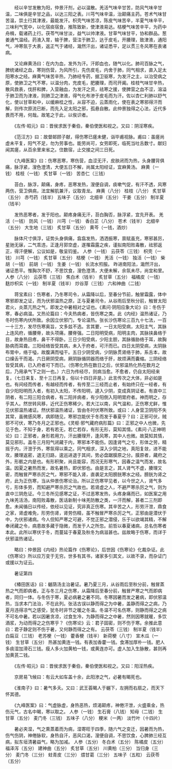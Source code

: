 <!-- { "loadSidebar": true } -->
　　经以辛甘发散为阳，仲景汗剂，必以温散。羌活气味辛甘苦，防风气味辛甘温，二味俱是辛甘之品，以达三阳之表。川芎气味辛温，治颠痛主药。苍术气味甘苦温，崇土行其津液，最能发汗。枳壳气味苦凉，陈皮气味苦辛，半夏气味辛平，三味利气宽中，以化宿痰宿食，推陈致新，使津液易达。桔梗气味苦辛平，为药中舟楫，载诸药上行。茯苓气味甘淡，益气以帅津液。甘草气味甘平，协和群品。葱姜通气温经。药液入胃，输于脾，营注于肺卫，达于皮毛，开腠理，致津液，通阳气，冲寒氛于大表，返正气于诸经，濈然汗出，诸证悉平，足以贯三冬风寒在表诸病。

　　又论麻黄汤曰：在内为血，发外为汗。汗即血也，随气以化。肺司百脉之气，脾统诸经之血，寒则伤营，为风所引，先伤皮毛，内舍于肺，同气相求，直入足太阳寒水之经。麻黄气味苦辛热，乃肺经专药，据卫驱寒，为发汗之主，以治受病之原，使肺卫之气不寒，以温分肉，充皮毛，肥腠理，而司开阖。桂枝气味甘辛热，散风救表，伐肝和脾，入营融血，为发汗之资，祛寒之援，使脾营之血不涩，溶溢于肺卫而为津液，则肺卫之津液，得气化布渗于皮毛而为汗。佐以杏仁利肺以舒气化，使以甘草和中，以缓麻桂之性，从容不迫，云蒸雨化，使在表之寒邪得汗而解，则传次原流已断，而先入足太阳之邪，孤悬自散。此仲景独得之心法，近代多畏而不用，何哉。故笔之于此，以俟识者。

　　《左传·昭元》曰：晋侯求医于秦伯，秦伯使医和视之。又曰：阴淫寒疾。

　　《范汪方》曰：故督邮顾子献，得伤寒已瘥未健，诣毕甫视脉。甫曰：虽瘥尚虚未平复，阳气不足，勿为劳事也。能劳尚可，女劳即死，临死当吐舌数寸。献妇闻其瘥，从百余里来省之。住数宿，止交接之间三日死。

　　《九峰医案》曰：伤寒恶寒，寒伤营，血涩无汗，皮肤闭而为热，头身腰背俱痛，脉浮紧，溲色澄清，大便五日不解，尚属太阳经证，宜麻黄汤。 麻黄（一钱） 桂枝（一钱） 炙甘草（一钱） 苦杏仁（三钱）

　　苔白，脉浮，颠痛，身疼，恶寒发热，溲便自调，痰嗽气促，有汗不透，风寒两伤，营卫俱病，法宜解肌兼汗，议取青龙。 麻黄（八分） 桂枝（八分） 炙甘草（五分） 赤芍药（钱半） 五味子（五分） 北细辛（五分） 干姜（五分） 制半夏（钱半）

　　发热恶寒者，发于阳也。颠疼身痛无汗，苔白胸否，脉浮紧，宜先开表。 羌活（一钱） 防风（一钱） 川芎（一钱） 香白芷（八分） 苍术（钱半） 北细辛（五分） 大生地（三钱） 炙甘草（五分） 黄芩（一钱，酒炒）

　　脉体尺寸俱浮，证势头身俱痛，翕翕发热，洒洒振寒，禀赋虽充，寒邪甚厉，星驰无寐，二气乖违，正逢月郭空虚，遂罹霜露之疾，谨拟南阳败毒散，祛邪返正，得汗便解，公议如是，敬呈钧鉴。 人参（一钱） 云茯苓（三钱） 枳壳（一钱） 川芎（一钱） 炙甘草（五分） 桔梗（一钱） 羌活（一钱） 独活（一钱） 柴胡（一钱） 前胡（一钱） 生姜（一钱） 长流水煎服。 昨进南阳法，濈然汗出，诸证悉平。惟胸次不舒，不思饮食，溲色澄清，大便未解，余氛未尽，尚宜和里。 人参（八分） 云茯苓（三钱） 焦白术（钱半） 炙甘草（五分） 福橘皮（一钱） 麸炒枳实（一钱） 制半夏（钱半） 炒谷芽（三钱） 六和神曲（二钱）

　　蒋宝素曰：伤寒者，乃冬寒司令，从霜降以后，至春分节前，触冒霜露，体中寒邪即发之证，而为伏邪温热之原，正与夏暑司令，从谷雨后至秋分前，触冒太阳君火，炎蒸亢热之气，即发之中暑相对之证也。《素问·阴阳应象大论》曰：冬伤于寒，春必病温。又热论篇曰：今夫热病者，皆伤寒之类。此《内经》温热诸证，乃冬时伤寒内伏所致。余因立伏邪门，专论温热。张长沙伤寒论三百九十七法，一百一十三方，发尽伤寒奥旨，文多兹不选。言其要，一日太阳受病，太阳主气，其脉上连风府，循腰脊，故头项痛，腰脊强。二日阳明受病，阳明主肉，其脉挟鼻络于目，故身热目疼，鼻干不得卧。三日少阳受病，少阳主胆，其脉循胁络于耳，故胸胁病而耳聋。三阳经络皆受其病，未入于府者，可汗而已。四日太阴受病，太阴脉布胃中，络于嗌，故腹满而嗌干。五日少阴受病，少阴脉贯肾络于肺，系舌本，故口燥舌干而渴。六日厥阴受病，厥阴脉循阴器而络于肝，故烦满而囊缩。三阴经络皆受其病，已入府者可下而已。（伤寒化热在数日之后，伏邪温热化热在数月之后，乃用承气下之则一也。）六日为传经尽，则病当愈。不愈者，仍自太阳经来复。（七日来复、至十三日再复，俗以十四日非是。）此言传次之大体，非必如是也。有间经而传者，有越经而传者，有传至二三经而止者，有始终只在一经者，有自少阳阳明而入者，有初入太阳，不传阳明，遽入少阴，变成真阴证者。有直中三阴者，有二阳三阳合病者，有二阳并病者，有少阳倒入阳明胃府者。神而明之，存乎其人。然世转风移，近代正伤寒稀少。若大江以南，风气温和，正伤寒尤鲜，惟见伏邪温热诸证。然伏邪温热诸证，皆由冬时伏寒所致。或曰：人身营卫阴阳不失其常，虽微感风寒，病即随见，寒邪岂能伏于冬而发于春夏乎？曰：正邪可伏，贼邪不可伏，寒乃冬月之正邪也。《灵枢·邪气藏府病形篇》曰：正邪之中人也微，先见于色，不知于身，若有若无，若亡若存，有形无形，莫知其情。《素问·八正神明论》曰：正邪者，身形若用力，汗出腠理开，逢风寒，其中人也微。故莫知其情，莫见邪形。盖冬三月阳气闭藏于内，寒邪本不能伤。因逢肾气之亏，形体之劳，精摇于内，汗泄于外，寒氛得以乘之。同气相求，深入少阴之地，真阳复敛，进不能攻，腠理返密，退无归路，逡巡进退于其间，势必盘踞膜原之分。膜原者，藏府之外，形骸之内是也。有形积聚，尚且能容，而况无形寒气，因春之温气而发，故名温。因夏之暑热而发，故名暑热，即伏邪也。由是言之，其人肾气不虚，腠理又密，而触冒严寒杀厉之气，寒邪不能入肾，直袭足太阳膀胱寒水之经。膀胱为肾之府，此为正伤寒，当从仲景伤寒论治。所以正伤寒罕见者，以今世之人，肾气多亏，形体多劳，而知避严寒杀厉之气故也。若肾虚之人，不避严寒杀厉之气，则为直中三阴危证。今三冬所见感寒之证，不过恶寒发热，头疼身痛而已，如医案之用九味羌活汤，南阳败毒散，医话新制十味羌防散之类，一汗而解，甚者二三剂即愈。未闻循日以传经，依经以见证，究非真正伤寒。其辛苦之人，形劳汗泄，鼎食之家，肾虚难免，形劳伤肾，肾劳伤精，虽不触冒严寒杀厉之气，正邪由是潜伏于中，为伏邪诸病。今人但知严寒之可避，不觉正邪之潜侵，乐于以欲竭其精，不解奉闭藏之令，病患故多藏于隐微，而发于人之所忽。前哲以春夏诸病，总名伤寒者本此。此所以寒伏于冬，而蔓延于春夏及秋冬为病滋甚也。兹故略于伤寒，而详于伏邪温热诸证。

　　略曰：仲景因《内经》热论篇作《伤寒论》，后世因《伤寒论》化裁杂证。此《伤寒论》所以应万变于无穷。世多有其书，诸家多引其文，以故不录，而杂证门或援以为证云。

　　暑证第四

　　《椿田医话》曰：樾荫汤主治暑证。暑乃夏三月，从谷雨后至秋分前，触冒蒸热之气而即病者。正与冬三月之伤寒，从霜降后至春分前，触冒严寒之气而即病者，同归一体。与冬伤于寒，夏必病暑之暑不同。冬寒因暑而发之暑病，即伏邪温热，当求本门法治，不在此列。张洁古误以静而得之为中暑，盖静而得之之病，乃夏月违得凉气之感受，犹冬时非节之暖之冬温。冬温不可名伤寒，则静而得之之病不可名中暑。若以因暑贪凉，过食生冷，为静而得之之中暑，然则因寒就暖，多饮酒浆，为动而得之之伤寒乎？《伤寒论》云：君子固密，则不伤于寒。余推此意曰：君子静定则不伤于暑，又何静而得之之有。 云茯苓（三钱） 制半夏（钱半） 白扁豆（三钱） 老苏梗（一钱） 藿香梗（钱半） 新荷梗（八寸） 宣木瓜（一钱） 生甘草（五分） 热甚加黄连一钱。有表加香藿一钱。食滞加厚朴一钱。肥人多痰湿加滑石三钱。瘦人多火加黄柏一钱，或黄连亦可。虚人加入生脉散，甚则再加黄芪二钱。

　　《左传·昭元》曰：晋侯求医于秦伯，秦伯使医和视之。又曰：阳淫热疾。

　　京房易飞候曰：有云大如车盖十余，此阳渗之气，必暑有暍死也。

　　《淮南子》曰：暑气多夭。又曰：武王荟暍人于樾下，左拥而右扇之，而天下怀其德。

　　《九峰医案》曰：气虚脉虚，身热恶热，烦渴颠疼，神倦汗泄，火盛乘金，热伤元气，古名中暍，寒以取之。 人参（一钱） 生石膏（八钱） 知母（二钱） 生甘草（五分） 麦门冬（三钱） 五味子（八分） 粳米（一两） 淡竹叶（十四片）

　　暑必夹湿，气之熏蒸着而为病，湿寄旺于四季，随六气之变迁，因暑而为热，伤气伤阴，神倦脉软，身热自汗，恶风口渴，溲便自调，不思饮食，心脾肺三经互病，拟东垣清暑益气，略为加减。 人参（五分） 冬白术（五分） 陈橘皮（五分） 福泽泻（五分） 建神曲（五分） 炙甘草（五分） 川黄柏（三分） 当归身（三分） 麦门冬（三分） 蛀青皮（三分） 煨甘葛（三分） 五味子（五粒） 云茯苓（五分）

